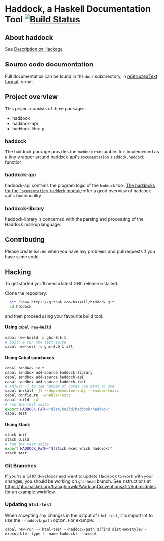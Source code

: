 # Haddock, a Haskell Documentation Tool [![Build Status](https://travis-ci.org/haskell/haddock.svg?branch=ghc-8.6)](https://travis-ci.org/haskell/haddock)


## About haddock

See [Description on Hackage](https://hackage.haskell.org/package/haddock).

## Source code documentation

Full documentation can be found in the `doc/` subdirectory, in
[reStructedText format](http://www.sphinx-doc.org/en/stable/rest.html)
format.


## Project overview

This project consists of three packages:

* haddock
* haddock-api
* haddock-library

### haddock

The haddock package provides the `haddock` executable. It is implemented as a
tiny wrapper around haddock-api's `Documentation.Haddock.haddock` function.

### haddock-api

haddock-api contains the program logic of the `haddock` tool. [The haddocks for
the `Documentation.Haddock` module](http://hackage.haskell.org/package/haddock-api-2.19.0.1/docs/Documentation-Haddock.html)
offer a good overview of haddock-api's functionality.

### haddock-library

haddock-library is concerned with the parsing and processing of the Haddock
markup language.


## Contributing

Please create issues when you have any problems and pull requests if you have some code.

## Hacking

To get started you'll need a latest GHC release installed.

Clone the repository:

```bash
  git clone https://github.com/haskell/haddock.git
  cd haddock
```

and then proceed using your favourite build tool.

#### Using [`cabal new-build`](http://cabal.readthedocs.io/en/latest/nix-local-build-overview.html)

```bash
cabal new-build -w ghc-8.6.1
# build & run the test suite
cabal new-test -w ghc-8.6.1 all
```

#### Using Cabal sandboxes

```bash
cabal sandbox init
cabal sandbox add-source haddock-library
cabal sandbox add-source haddock-api
cabal sandbox add-source haddock-test
# adjust -j to the number of cores you want to use
cabal install -j4 --dependencies-only --enable-tests
cabal configure --enable-tests
cabal build -j4
# run the test suite
export HADDOCK_PATH="dist/build/haddock/haddock"
cabal test
```

#### Using Stack

```bash
stack init
stack build
# run the test suite
export HADDOCK_PATH="$(stack exec which haddock)"
stack test
```

### Git Branches

If you're a GHC developer and want to update Haddock to work with your
changes, you should be working on `ghc-head` branch.
See instructions at
https://ghc.haskell.org/trac/ghc/wiki/WorkingConventions/Git/Submodules
for an example workflow.

### Updating `html-test`

When accepting any changes in the output of `html-test`, it is important
to use the `--haddock-path` option. For example:

```
cabal new-run -- html-test --haddock-path $(find dist-newstyle/ -executable -type f -name haddock) --accept
```
